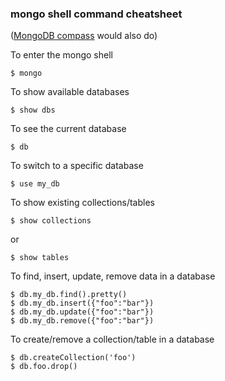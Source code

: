 ### mongo shell command cheatsheet

([MongoDB compass](https://www.mongodb.com/products/compass) would also do)

To enter the mongo shell

```shell
$ mongo
```

To show available databases

```shell
$ show dbs
```

To see the current database

```shell
$ db
```

To switch to a specific database

```shell
$ use my_db
```

To show existing collections/tables

```shell
$ show collections
```
or

```shell
$ show tables
```

To find, insert, update, remove data in a database

```shell
$ db.my_db.find().pretty()
$ db.my_db.insert({"foo":"bar"})
$ db.my_db.update({"foo":"bar"})
$ db.my_db.remove({"foo":"bar"})
```

To create/remove a collection/table in a database

```shell
$ db.createCollection('foo')
$ db.foo.drop()
```



